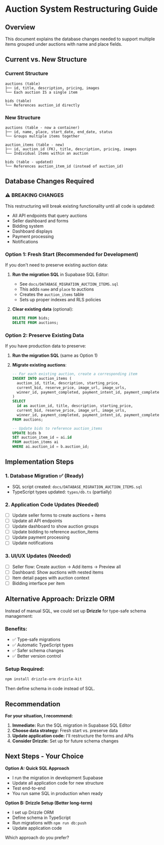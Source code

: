 # Auction System Restructuring Guide

## Overview
This document explains the database changes needed to support multiple items grouped under auctions with name and place fields.

## Current vs. New Structure

### Current Structure
```
auctions (table)
├── id, title, description, pricing, images
└── Each auction IS a single item

bids (table)
└── References auction_id directly
```

### New Structure
```
auctions (table - now a container)
├── id, name, place, start_date, end_date, status
└── Groups multiple items together

auction_items (table - new)
├── id, auction_id (FK), title, description, pricing, images
└── Individual items within an auction

bids (table - updated)
└── References auction_item_id (instead of auction_id)
```

## Database Changes Required

### ⚠️ BREAKING CHANGES
This restructuring will break existing functionality until all code is updated:
- All API endpoints that query auctions
- Seller dashboard and forms
- Bidding system
- Dashboard displays
- Payment processing
- Notifications

### Option 1: Fresh Start (Recommended for Development)
If you don't need to preserve existing auction data:

1. **Run the migration SQL** in Supabase SQL Editor:
   - See `docs/DATABASE_MIGRATION_AUCTION_ITEMS.sql`
   - This adds `name` and `place` to auctions
   - Creates the `auction_items` table
   - Sets up proper indexes and RLS policies

2. **Clear existing data** (optional):
   ```sql
   DELETE FROM bids;
   DELETE FROM auctions;
   ```

### Option 2: Preserve Existing Data
If you have production data to preserve:

1. **Run the migration SQL** (same as Option 1)

2. **Migrate existing auctions**:
   ```sql
   -- For each existing auction, create a corresponding item
   INSERT INTO auction_items (
     auction_id, title, description, starting_price, 
     current_bid, reserve_price, image_url, image_urls,
     winner_id, payment_completed, payment_intent_id, payment_completed_at
   )
   SELECT 
     id as auction_id, title, description, starting_price,
     current_bid, reserve_price, image_url, image_urls,
     winner_id, payment_completed, payment_intent_id, payment_completed_at
   FROM auctions;
   
   -- Update bids to reference auction_items
   UPDATE bids b
   SET auction_item_id = ai.id
   FROM auction_items ai
   WHERE ai.auction_id = b.auction_id;
   ```

## Implementation Steps

### 1. Database Migration ✅ (Ready)
- SQL script created: `docs/DATABASE_MIGRATION_AUCTION_ITEMS.sql`
- TypeScript types updated: `types/db.ts` (partially)

### 2. Application Code Updates (Needed)
- [ ] Update seller forms to create auctions + items
- [ ] Update all API endpoints 
- [ ] Update dashboard to show auction groups
- [ ] Update bidding to reference auction_items
- [ ] Update payment processing
- [ ] Update notifications

### 3. UI/UX Updates (Needed)
- [ ] Seller flow: Create auction → Add items → Preview all
- [ ] Dashboard: Show auctions with nested items
- [ ] Item detail pages with auction context
- [ ] Bidding interface per item

## Alternative Approach: Drizzle ORM

Instead of manual SQL, we could set up **Drizzle** for type-safe schema management:

### Benefits:
- ✅ Type-safe migrations
- ✅ Automatic TypeScript types
- ✅ Safer schema changes
- ✅ Better version control

### Setup Required:
```bash
npm install drizzle-orm drizzle-kit
```

Then define schema in code instead of SQL.

## Recommendation

**For your situation, I recommend:**

1. **Immediate:** Run the SQL migration in Supabase SQL Editor
2. **Choose data strategy:** Fresh start vs. preserve data
3. **Update application code:** I'll restructure the forms and APIs
4. **Consider Drizzle:** Set up for future schema changes

## Next Steps - Your Choice

**Option A: Quick SQL Approach**
- I run the migration in development Supabase
- Update all application code for new structure
- Test end-to-end
- You run same SQL in production when ready

**Option B: Drizzle Setup (Better long-term)**
- I set up Drizzle ORM
- Define schema in TypeScript
- Run migrations with `npm run db:push`
- Update application code

Which approach do you prefer?

